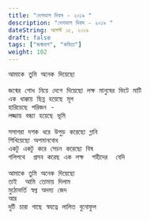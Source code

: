 ```yaml
---
title: "দেশভাগ দিবস - ২০১৯ "
description: "দেশভাগ দিবস - ২০১৯ "
dateString: আগস্ট ১৫, ২০১৯
draft: false
tags: ["জন্মদাগ", "কবিতা"]
weight: 102
---
```

<pre>
আমাকে তুমি অনেক দিয়েছো

জন্মের শোধ নিয়ে দেগে দিয়েছো লক্ষ মানুষের ভিটে মাটি 
এক ধাক্কায় ছিন্ন হয়েছে মূল 
হারিয়েছে পরিজন - 
লজ্জায় বন্ধ্যা হয়েছে ভূমি

সসাগরা দশক ধরে উপুড় করেছো গ্লানি 
শিখিয়েছো অপমানবোধ 
একটু একটু করে সেচন করেছো বিষ 
গলিপথে  প্রসব করেছ এক লক্ষ  শহীদের  বেদি

আমাকে তুমি অনেক দিয়েছো 
তাই  আমি তোমায় দিলাম 
মুঠোভর্তি স্বপ্ন অদম্য জেদ 
আর 
দুটি চারা গাছে স্বযত্নে লালিত বুনোফুল

<pre>
